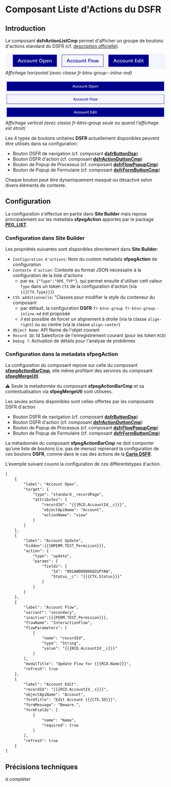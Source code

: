 # Composant Liste d'Actions du **DSFR**

## Introduction

Le composant **dsfrActionListCmp** permet d'afficher un groupe de boutons d'actions standard du DSFR (cf. [description officielle](https://www.systeme-de-design.gouv.fr/elements-d-interface/composants/groupe-de-boutons)).

![Inline display](/media/dsfrActionListCmp.png)
_Affichage horizontal (avec classe fr-btns-group--inline-md)_

![Stacked display](/media/dsfrActionListCmpNarrow.png)
_Affichage vertical (avec classe _fr-btns-group_ seule ou quand l'affichage est étroit)_


Les 4 types de boutons unitaires **DSFR** actuellement disponibles peuvent être utilisés dans sa configuration:
* Bouton DSFR de navigation (cf. composant **[dsfrButtonDsp](/help/dsfrButtonDsp.md)**)
* Bouton DSFR d'action (cf. composant **[dsfrActionDuttonCmp](/help/dsfrActionDuttonCmp.md)**)
* Bouton de Popup de Processus (cf. composant **[dsfrFlowPopupCmp](/help/dsfrFlowPopupCmp.md)**)
* Bouton de Popup de Formulaire (cf. composant **[dsfrFormButtonCmp](/help/dsfrFormButtonCmp.md)**)

Chaque bouton peut être dynamiquement masqué ou désactivé selon divers éléments de contexte.


## Configuration

La configuration s'effectue en partie dans **Site Builder** mais repose principalement sur les metadata
**sfpegAction** apportés par le package **[PEG_LIST](https://github.com/pegros/PEG_LIST)**.

### Configuration dans **Site Builder**

Les propriétés suivantes sont disponibles directement dans **Site Builder**:
* `Configuration d'actions`: Nom du custom metadata **sfpegAction** de configuration
* `Contexte d'action`: Contexte au format JSON nécessaire à la configuration de la liste d'actions
    * par ex. `{"Type":"OPE_TYP"}`, qui permet ensuite d'utiliser cett valeur `Type` dans un token `CTX`
    de la configuration d'action (via `{{{CTX.Type}}}`)
* `CSS additionnelle`: "Classes pour modifier le style du conteneur du composant
    * par défault, la configuration **DSFR** `fr-btns-group fr-btns-group--inline-md` est proposée
    * il est possible de forcer un alignement à droite (via la classe `align-right`) ou au centre (via la classe `align-center`)
* `Object Name`: API Name de l'objet courant
* `Record ID`: Id Salesforce de l'enregistrement courant (pour les token `RCD`)
* `Debug ?`: Activation de détails pour l'analyse de problèmes


### Configuration dans la metadata **sfpegAction**

La configuration du composant repose sur celle du composant **[sfpegActionBarCmp](https://github.com/pegros/PEG_LIST/blob/master/help/sfpegActionBarCmp.md)**,
elle même profitant des services du composant **[sfpegMergeUtl](https://github.com/pegros/PEG_LIST/blob/master/help/sfpegMergeUtl.md)**.

⚠️ Seule la metadonnée du composant **sfpegActionBarCmp** et sa contextualisation via **sfpegMergeUtl** sont utilisées.

Les seules actions disponibles sont celles offertes par les composants DSFR d'action
* Bouton DSFR de navigation (cf. composant **[dsfrButtonDsp](/help/dsfrButtonDsp.md)**)
* Bouton DSFR d'action (cf. composant **[dsfrActionDuttonCmp](/help/dsfrActionDuttonCmp.md)**)
* Bouton de Popup de Processus (cf. composant **[dsfrFlowPopupCmp](/help/dsfrFlowPopupCmp.md)**)
* Bouton de Popup de Formulaire (cf. composant **[dsfrFormButtonCmp](/help/dsfrFormButtonCmp.md)**)

La métadonnée du composant **sfpegActionBarCmp** ne doit comporter qu'une liste de boutons (i.e. pas de menus) reprenant la configuration
de ces boutons **DSFR**, comme dans le cas des actions de la **[Carte DSFR](https://github.com/pegros/DSFR_LWR/blob/master/help/dsfrCardCmp.md)**.

L'exemple suivant couvre la configuration de ces différentstypes d'action.
```
[
    {
        "label": "Account Open",
        "target": {
            "type": "standard__recordPage",
            "attributes": {
                "recordId": "{{{RCD.AccountId__c}}}",
                "objectApiName": "Account",
                "actionName": "view"
            }
        }
    },
    {
        "label": "Account Update",
        "hidden":{{{NPERM.TEST_Permision}}},
        "action": {
            "type": "update",
            "params": {
                "fields": {
                    "Id": "001AW000006QZoPYAW",
                    "Status__c": "{{{CTX.Status}}}"
                }
            }
        }
    },
    {
        "label": "Account Flow",
        "variant": "secondary",
        "inactive":{{{PERM.TEST_Permision}}},
        "flowName": "InteractionFlow",
        "flowParameters": [
            {
                "name": "recordId",
                "type": "String",
                "value": "{{{RCD.AccountId__c}}}"
            }
        ],
        "modalTitle": "Update Flow for {{{RCD.Name}}}",
        "refresh": true
    },
    {
        "label": "Account Edit",
        "recordId": "{{{RCD.AccountId__c}}}",
        "objectApiName": "Account",
        "formTitle": "Edit Account {{{CTX.ID}}}",
        "formMessage": "Beware.",
        "formFields": [
            {
                "name": "Name",
                "required": true
            }
        ],
        "refresh": true
    }
]
```

## Précisions techniques
_à compléter_




